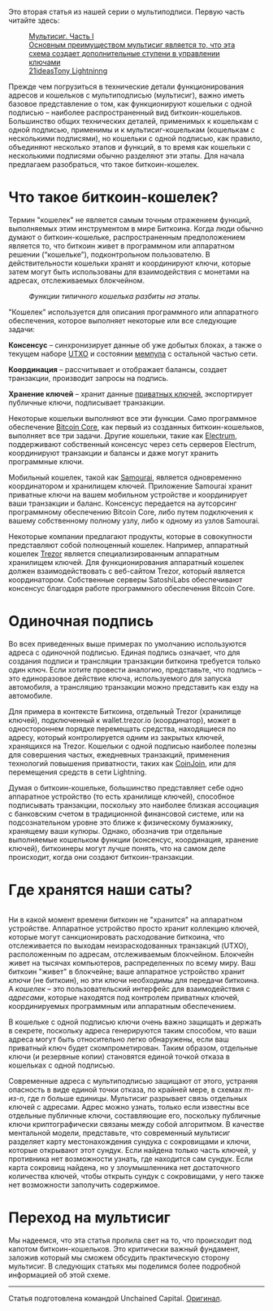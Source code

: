  

Это вторая статья из нашей серии о мультиподписи. Первую часть читайте здесь: 

<figure class="kg-card kg-bookmark-card"><a class="kg-bookmark-container" href="https://www.21ideas.org/theory-security-multisig-1/"><div class="kg-bookmark-content"><div class="kg-bookmark-title">Мультисиг. Часть I</div><div class="kg-bookmark-description">Основным преимуществом мультисиг является то, что эта схема создает дополнительные ступени в управлении ключами</div><div class="kg-bookmark-metadata"><img alt="" class="kg-bookmark-icon" src="https://www.21ideas.org/favicon.png"/><span class="kg-bookmark-author">21ideas</span><span class="kg-bookmark-publisher">Tony Lightninng</span></div></div><div class="kg-bookmark-thumbnail"><img alt="" src="https://www.21ideas.org/content/images/2022/01/multisig.gif"/></div></a></figure>

Прежде чем погрузиться в технические детали функционирования адресов и кошельков с мультиподписью (мультисиг), важно иметь базовое представление о том, как функционируют кошельки с одной подписью – наиболее распространенный вид биткоин-кошельков. Большинство общих технических деталей, применимых к кошелькам с одной подписью, применимы и к мультисиг-кошелькам (кошелькам с несколькими подписями), но кошельки с одной подписью, как правило, объединяют несколько этапов и функций, в то время как кошельки с несколькими подписями обычно разделяют эти этапы. Для начала предлагаем разобраться, что такое биткоин-кошелек.

<h1 id="%D1%87%D1%82%D0%BE-%D1%82%D0%B0%D0%BA%D0%BE%D0%B5-%D0%B1%D0%B8%D1%82%D0%BA%D0%BE%D0%B8%D0%BD-%D0%BA%D0%BE%D1%88%D0%B5%D0%BB%D0%B5%D0%BA">Что такое биткоин-кошелек?</h1>

Термин "кошелек" не является самым точным отражением функций, выполняемых этим инструментом в мире Биткоина. Когда люди обычно думают о биткоин-кошельке, распространенным предположением является то, что биткоин живет в программном или аппаратном решении (“кошельке”), подконтрольном пользователю. В действительности кошельки хранят и координируют ключи, которые затем могут быть использованы для взаимодействия с монетами на адресах, отслеживаемых блокчейном.

<figure class="kg-card kg-image-card kg-card-hascaption"><img alt="" class="kg-image" loading="lazy" src="https://lh6.googleusercontent.com/sWG664D44Thu94VKAfHPim7kn3FR6sTg-GaWhmO2zLjcdSsk2l_rJMt6DIkFiZo1NESDx2UakZnPSnye_3XLy7E6Au0Q4ggVlq29wyfgbLbvmFbM2N07TntQfyKpx_A1D9dgtPKb"/><figcaption><em>Функции типичного кошелька разбиты на этапы.</em></figcaption></figure>

"Кошелек" используется для описания программного или аппаратного обеспечения, которое выполняет некоторые или все следующие задачи:

__Консенсус__ – синхронизирует данные об уже добытых блоках, а также о текущем наборе [UTXO](https://t.me/bitcoin21ideas/151) и состоянии [мемпула](https://t.me/bitcoin21ideas/279) с остальной частью сети.

__Координация__ – рассчитывает и отображает балансы, создает транзакции, производит запросы на подпись.

__Хранение ключей__ – хранит данные [приватных ключей](https://www.21ideas.org/theory-security-bitcoin-wallets/), экспортирует публичные ключи, подписывает транзакции.

Некоторые кошельки выполняют все эти функции. Само программное обеспечение [Bitcoin Core](https://bitcoin.org/en/bitcoin-core/), как первый из созданных биткоин-кошельков, выполняет все три задачи. Другие кошельки, такие как [Electrum](https://electrum.org/#home), поддерживают собственный консенсус через сеть серверов Electrum, координируют транзакции и балансы и даже могут хранить программные ключи.

Мобильный кошелек, такой как [Samourai](https://samouraiwallet.com/), является одновременно координатором и хранилищем ключей. Приложение Samourai хранит приватные ключи на вашем мобильном устройстве и координирует ваши транзакции и баланс. Консенсус передается на аутсорсинг программному обеспечению Bitcoin Core, либо путем подключения к вашему собственному полному узлу, либо к одному из узлов Samourai.

Некоторые компании предлагают продукты, которые в совокупности представляют собой полноценный кошелек. Например, аппаратный кошелек [Trezor](https://trezor.io/) является специализированным аппаратным хранилищем ключей. Для функционирования аппаратный кошелек должен взаимодействовать с веб-сайтом Trezor, который является координатором. Собственные серверы SatoshiLabs обеспечивают консенсус благодаря работе программного обеспечения Bitcoin Core.

<h1 id="%D0%BE%D0%B4%D0%B8%D0%BD%D0%BE%D1%87%D0%BD%D0%B0%D1%8F-%D0%BF%D0%BE%D0%B4%D0%BF%D0%B8%D1%81%D1%8C">Одиночная подпись</h1>

Во всех приведенных выше примерах по умолчанию используются адреса с одиночной подписью. Единая подпись означает, что для создания подписи и трансляции транзакции биткоина требуется только один ключ. Если хотите провести аналогию, представьте, что подпись – это единоразовое действие ключа, используемого для запуска автомобиля, а трансляцию транзакции можно представить как езду на автомобиле.

Для примера в контексте Биткоина, отдельный Trezor (хранилище ключей), подключенный к wallet.trezor.io (координатор), может в одностороннем порядке перемещать средства, находящиеся по адресу, который контролируется одним из закрытых ключей, хранящихся на Trezor. Кошельки с одной подписью наиболее полезны для совершения частых, ежедневных транзакций, применения технологий повышения приватности, таких как [CoinJoin](https://www.21ideas.org/privacy-coinjoin/), или для перемещения средств в сети Lightning.

Думая о биткоин-кошельке, большинство представляет себе одно аппаратное устройство (то есть хранилище ключей), способное подписывать транзакции, поскольку это наиболее близкая ассоциация с банковским счетом в традиционной финансовой системе, или на подсознательном уровне это ближе к физическому бумажнику, хранящему ваши купюры. Однако, обозначив три отдельные выполняемые кошельком функции (консенсус, координация, хранение ключей), биткоинеры могут лучше понять, что на самом деле происходит, когда они создают биткоин-транзакции.

<h1 id="%D0%B3%D0%B4%D0%B5-%D1%85%D1%80%D0%B0%D0%BD%D1%8F%D1%82%D1%81%D1%8F-%D0%BD%D0%B0%D1%88%D0%B8-%D1%81%D0%B0%D1%82%D1%8B">Где хранятся наши саты?</h1>

<figure class="kg-card kg-image-card"><img alt="" class="kg-image" loading="lazy" src="https://lh3.googleusercontent.com/PvPkbgeGdumfLpb7ZyzcEp7f3Kh0MbrALd6YL2ysfXEaNpY_NLaOLKseIFyu6eebZOCtr0JdsyKeN9e8_gIEi7aT2pzWXTcx3YB6YB4RuPxJJ30pp5YWI415z0XBvPUV7R7TJApJ"/></figure>

Ни в какой момент времени биткоин не "хранится" на аппаратном устройстве. Аппаратное устройство просто хранит коллекцию ключей, которые могут санкционировать расходование биткоина, что отслеживается по выходам неизрасходованных транзакций (UTXO), расположенным по адресам, отслеживаемым блокчейном. Блокчейн живет на тысячах компьютеров, распределенных по всему миру. Ваш биткоин "живет" в блокчейне; ваше аппаратное устройство хранит _ключи_ (не биткоин), но эти ключи необходимы для передачи биткоина. А _кошелек_ – это пользовательский интерфейс для взаимодействия с _адресами_, которые находятся под контролем приватных ключей, координируемых программным или аппаратным обеспечением.

В кошельке с одной подписью ключи очень важно защищать и держать в секрете, поскольку адреса генерируются таким способом, что ваши адреса могут быть относительно легко обнаружены, если ваш приватный ключ будет скомпрометирован. Таким образом, отдельные ключи (и резервные копии) становятся единой точкой отказа в кошельках с одной подписью.

Современные адреса с мультиподписью защищают от этого, устраняя опасность в виде единой точки отказа, по крайней мере, в схемах _m-из-n_, где _n_ больше единицы. Мультисиг разрывает связь отдельных ключей с адресами. Адрес можно узнать, только если известны все отдельные публичные ключи, составляющие его, поскольку публичные ключи криптографически связаны между собой алгоритмом. В качестве ментальной модели, представьте, что современный мультисиг разделяет карту местонахождения сундука с сокровищами и ключи, которые открывают этот сундук. Если найдена только часть ключей, у противника нет возможности узнать, где находится сам сундук. Если карта сокровищ найдена, но у злоумышленника нет достаточного количества ключей, чтобы открыть сундук с сокровищами, у него также нет возможности заполучить содержимое.

<h1 id="%D0%BF%D0%B5%D1%80%D0%B5%D1%85%D0%BE%D0%B4-%D0%BD%D0%B0-%D0%BC%D1%83%D0%BB%D1%8C%D1%82%D0%B8%D1%81%D0%B8%D0%B3">Переход на мультисиг</h1>

Мы надеемся, что эта статья пролила свет на то, что происходит под капотом биткоин-кошельков. Это критически важный фундамент, заложив который мы сможем обсудить практическую сторону мультисиг. В следующих статьях мы поделимся более подробной информацией об этой схеме.

---

Статья подготовлена командой Unchained Capital. [Оригинал](https://unchained.com/blog/single-signature-wallet/).  